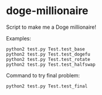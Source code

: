 # doge-millionaire
Script to make me a Doge millionaire!

Examples:

    python2 test.py Test.test_base
    python2 test.py Test.test_dogefu
    python2 test.py Test.test_rotate
    python2 test.py Test.test_halfswap

Command to try final problem:

    python2 test.py Test.test_final


